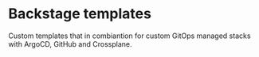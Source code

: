 # Backstage templates

Custom templates that in combiantion for custom GitOps managed stacks with ArgoCD, GitHub and Crossplane.
